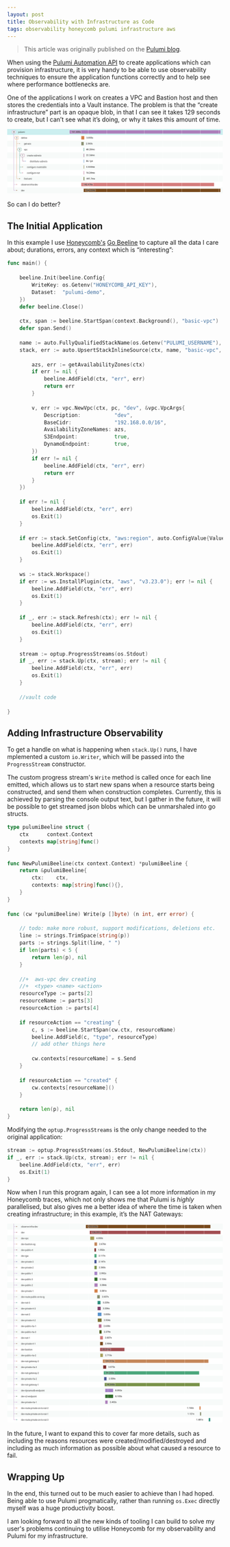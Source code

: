 ```yaml
---
layout: post
title: Observability with Infrastructure as Code
tags: observability honeycomb pulumi infrastructure aws
---
```


> This article was originally published on the [Pulumi blog](https://www.pulumi.com/blog/observability-with-infrastructure-as-code/).

When using the [Pulumi Automation API](https://www.pulumi.com/blog/tag/automation-api/) to create applications which can provision infrastructure, it is very handy to be able to use observability techniques to ensure the application functions correctly and to help see where performance bottlenecks are.

One of the applications I work on creates a VPC and Bastion host and then stores the credentials into a Vault instance.  The problem is that the “create infrastructure” part is an opaque blob, in that I can see it takes 129 seconds to create, but I can’t see what it’s doing, or why it takes this amount of time.

![honeycomb traces of one pulumi stack resource](images/pulumi-observability-before.png)

So can I do better?

## The Initial Application

In this example I use [Honeycomb's](https://honeycomb.io/) [Go Beeline](https://github.com/honeycombio/beeline-go/) to capture all the data I care about; durations, errors, any context which is “interesting”:


```go
func main() {

	beeline.Init(beeline.Config{
		WriteKey: os.Getenv("HONEYCOMB_API_KEY"),
		Dataset:  "pulumi-demo",
	})
	defer beeline.Close()

	ctx, span := beeline.StartSpan(context.Background(), "basic-vpc")
	defer span.Send()

	name := auto.FullyQualifiedStackName(os.Getenv("PULUMI_USERNAME"), "basic-vpc", "dev")
	stack, err := auto.UpsertStackInlineSource(ctx, name, "basic-vpc", func(pc *pulumi.Context) error {

		azs, err := getAvailabilityZones(ctx)
		if err != nil {
			beeline.AddField(ctx, "err", err)
			return err
		}

		v, err := vpc.NewVpc(ctx, pc, "dev", &vpc.VpcArgs{
			Description:           "dev",
			BaseCidr:              "192.168.0.0/16",
			AvailabilityZoneNames: azs,
			S3Endpoint:            true,
			DynamoEndpoint:        true,
		})
		if err != nil {
			beeline.AddField(ctx, "err", err)
			return err
		}
	})

	if err != nil {
		beeline.AddField(ctx, "err", err)
		os.Exit(1)
	}

	if err := stack.SetConfig(ctx, "aws:region", auto.ConfigValue{Value: os.Getenv("PULUMI_REGION")}); err != nil {
		beeline.AddField(ctx, "err", err)
		os.Exit(1)
	}

	ws := stack.Workspace()
	if err := ws.InstallPlugin(ctx, "aws", "v3.23.0"); err != nil {
		beeline.AddField(ctx, "err", err)
		os.Exit(1)
	}

	if _, err := stack.Refresh(ctx); err != nil {
		beeline.AddField(ctx, "err", err)
		os.Exit(1)
	}

	stream := optup.ProgressStreams(os.Stdout)
	if _, err := stack.Up(ctx, stream); err != nil {
		beeline.AddField(ctx, "err", err)
		os.Exit(1)
	}

	//vault code

}
```



## Adding Infrastructure Observability

To get a handle on what is happening when `stack.Up()` runs, I have mplemented a custom `io.Writer`, which will be passed into the `ProgressStream` constructor.

The custom progress stream's `Write` method is called once for each line emitted,  which allows us to start new spans when a resource starts being constructed, and send them when construction completes.  Currently, this is achieved by parsing the console output text, but I gather in the future, it will be possible to get streamed json blobs which can be unmarshaled into go structs.


```go
type pulumiBeeline struct {
	ctx      context.Context
	contexts map[string]func()
}

func NewPulumiBeeline(ctx context.Context) *pulumiBeeline {
	return &pulumiBeeline{
		ctx:  	ctx,
		contexts: map[string]func(){},
	}
}

func (cw *pulumiBeeline) Write(p []byte) (n int, err error) {

	// todo: make more robust, support modifications, deletions etc.
	line := strings.TrimSpace(string(p))
	parts := strings.Split(line, " ")
	if len(parts) < 5 {
		return len(p), nil
	}

	//+  aws-vpc dev creating
	//+  <type> <name> <action>
	resourceType := parts[2]
	resourceName := parts[3]
	resourceAction := parts[4]

	if resourceAction == "creating" {
		c, s := beeline.StartSpan(cw.ctx, resourceName)
		beeline.AddField(c, "type", resourceType)
		// add other things here

		cw.contexts[resourceName] = s.Send
	}

	if resourceAction == "created" {
		cw.contexts[resourceName]()
	}

	return len(p), nil
}
```


Modifying the `optup.ProgressStreams` is the only change needed to the original application:


```go
stream := optup.ProgressStreams(os.Stdout, NewPulumiBeeline(ctx))
if _, err := stack.Up(ctx, stream); err != nil {
	beeline.AddField(ctx, "err", err)
	os.Exit(1)
}
```


Now when I run this program again, I can see a lot more information in my Honeycomb traces, which not only shows me that Pulumi is _highly_ parallelised, but also gives me a better idea of where the time is taken when creating infrastructure; in this example, it’s the NAT Gateways:




![honeycomb traces of all infrastructure resources in the pulumi stack](images/pulumi-observability-after.png)


In the future, I want to expand this to cover far more details, such as including the reasons resources were created/modified/destroyed and including as much information as possible about what caused a resource to fail.

## Wrapping Up

In the end, this turned out to be much easier to achieve than I had hoped.  Being able to use Pulumi progmatically, rather than running `os.Exec` directly myself was a huge productivity boost.

I am looking forward to all the new kinds of tooling I can build to solve my user's problems continuing to utilise Honeycomb for my observability and Pulumi for my infrastructure.